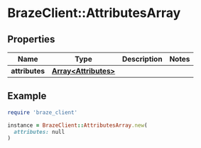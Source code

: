 # BrazeClient::AttributesArray

## Properties

| Name | Type | Description | Notes |
| ---- | ---- | ----------- | ----- |
| **attributes** | [**Array&lt;Attributes&gt;**](Attributes.md) |  |  |

## Example

```ruby
require 'braze_client'

instance = BrazeClient::AttributesArray.new(
  attributes: null
)
```

